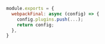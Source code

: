 ```js filename=".storybook/main.js" renderer="common" language="js"
module.exports = {
  webpackFinal: async (config) => {
    config.plugins.push(...);
    return config;
  },
}
```
